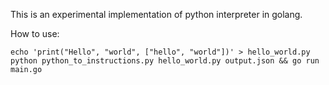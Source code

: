 This is an experimental implementation of python interpreter in golang.

How to use:
```
echo 'print("Hello", "world", ["hello", "world"])' > hello_world.py
python python_to_instructions.py hello_world.py output.json && go run main.go
```